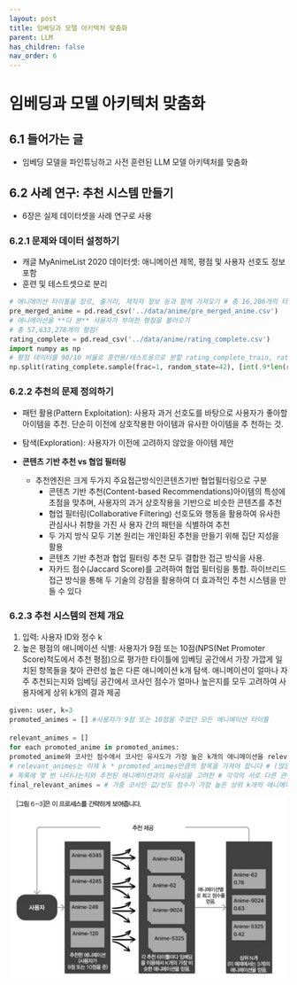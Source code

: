 ```yaml
---
layout: post
title: 임베딩과 모델 아키텍처 맞춤화
parent: LLM
has_children: false
nav_order: 6
---
```


# 임베딩과 모델 아키텍처 맞춤화

## 6.1 들어가는 글
-  임베딩 모델을 파인튜닝하고 사전 훈련된 LLM 모델 아키텍처를 맞춤화

## 6.2 사례 연구: 추천 시스템 만들기
- 6장은 실제 데이터셋을 사례 연구로 사용

### 6.2.1 문제와 데이터 설정하기

- 캐글 MyAnimeList 2020 데이터셋: 애니메이션 제목, 평점 및 사용자 선호도 정보 포함
- 훈련 및 테스트셋으로 분리

```py
# 애니메이션 타이틀을 장르, 줄거리, 제작자 정보 등과 함께 가져오기 # 총 16,206개의 타이틀
pre_merged_anime = pd.read_csv('../data/anime/pre_merged_anime.csv')
# 애니메이션을 **다 본** 사용자가 부여한 평점을 불러오기
# 총 57,633,278개의 평점!
rating_complete = pd.read_csv('../data/anime/rating_complete.csv')
import numpy as np
# 평점 데이터를 90/10 비율로 훈련용/테스트용으로 분할 rating_complete_train, rating_complete_test = \
np.split(rating_complete.sample(frac=1, random_state=42), [int(.9*len(rating_complete))])
```

### 6.2.2 추천의 문제 정의하기
- 패턴 활용(Pattern Exploitation): 사용자 과거 선호도를 바탕으로 사용자가 좋아할 아이템을 추천. 단순히 이전에 상호작용한 아이템과 유사한 아이템을 추 천하는 것. 
- 탐색(Exploration): 사용자가 이전에 고려하지 않았을 아이템 제안

- **콘텐츠 기반 추천 vs 협업 필터링**
  - 추천엔진은 크게 두가지 주요접근방식인콘텐츠기반 협업필터링으로 구분
    - 콘텐츠 기반 추천(Content-based Recommendations)아이템의 특성에 초점을 맞추며, 사용자의 과거 상호작용을 기반으로 비슷한 콘텐츠를 추천
    - 협업 필터링(Collaborative Filtering) 선호도와 행동을 활용하여 유사한 관심사나 취향을 가진 사 용자 간의 패턴을 식별하여 추천
    - 두 가지 방식 모두 기본 원리는 개인화된 추천을 만들기 위해 집단 지성을 활용
    - 콘텐츠 기반 추천과 협업 필터링 추천 모두 결합한 접근 방식을 사용. 
    - 자카드 점수(Jaccard Score)를 고려하여 협업 필터링을 통합. 하이브리드 접근 방식을 통해 두 기술의 강점을 활용하여 더 효과적인 추천 시스템을 만들 수 있다

### 6.2.3 추천 시스템의 전체 개요    

1. 입력: 사용자 ID와 정수 k
2. 높은 평점의 애니메이션 식별: 사용자가 9점 또는 10점(NPS(Net Promoter Score)척도에서 추천 평점)으로 평가한 타이틀에 임베딩 공간에서 가장 가깝게 일치된 항목들을 찾아 관련성 높은 다른 애니메이션 k개 탐색. 애니메이션이 얼마나 자주 추천되는지와 임베딩 공간에서 코사인 점수가 얼마나 높은지를 모두 고려하여 사용자에게 상위 k개의 결과 제공

```py
given: user, k=3
promoted_animes = [] #사용자가 9점 또는 10점을 주었던 모든 애니메이션 타이틀

relevant_animes = []
for each promoted_anime in promoted_animes:
promoted_anime와 코사인 점수에서 코사인 유사도가 가장 높은 k개의 애니메이션을 relevant_animes에 추가
# relevant_animes는 이제 k * promoted_animes만큼의 항목을 가져야 합니다 # (많은 애니메이션은 promoted_animes에 있겠지만)
# 목록에 몇 번 나타나는지와 추천된 애니메이션과의 유사성을 고려한 # 각각의 서로 다른 관련 애니메이션의 가중치 점수를 계산합니다
final_relevant_animes = # 가중 코사인 값/빈도 점수가 가장 높은 상위 k개의 애니메이션
```

![6.1](../../../assets/images/llm-6-1.png)